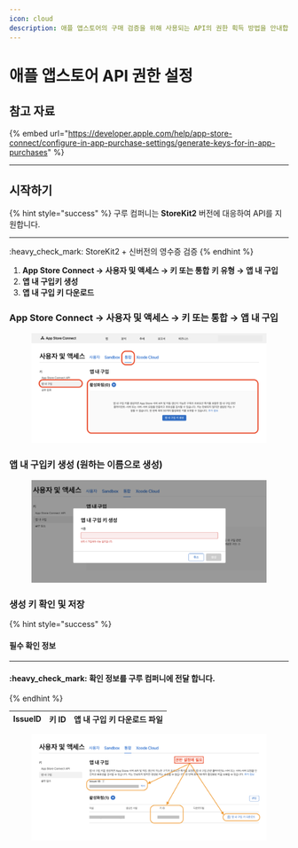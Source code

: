 ```yaml
---
icon: cloud
description: 애플 앱스토어의 구매 검증을 위해 사용되는 API의 권한 획득 방법을 안내합니다.
---
```


# 애플 앱스토어 API 권한 설정

## 참고 자료

{% embed url="https://developer.apple.com/help/app-store-connect/configure-in-app-purchase-settings/generate-keys-for-in-app-purchases" %}

***

## 시작하기

{% hint style="success" %}
구루 컴퍼니는 **StoreKit2** 버전에 대응하여 API를 지원합니다.

***

:heavy\_check\_mark: StoreKit2 + 신버전의 영수증 검증
{% endhint %}

1. **App Store Connect → 사용자 및 액세스 → 키 또는 통합** **키 유형 → 앱 내 구입**
2. **앱 내 구입키 생성**
3. **앱 내 구입 키 다운로드**

### App Store Connect → 사용자 및 액세스 → 키 또는 통합 → 앱 내 구입

<figure><img src="../../../.gitbook/assets/apple_store_api_01.png" alt=""><figcaption></figcaption></figure>

### 앱 내 구입키 생성 (원하는 이름으로 생성)

<figure><img src="../../../.gitbook/assets/apple_store_api_02.png" alt=""><figcaption></figcaption></figure>

### 생성 키 확인 및 저장

{% hint style="success" %}
#### 필수 확인 정보

***

#### :heavy\_check\_mark: **확인 정보를 구루 컴퍼니에 전달 합니다.**
{% endhint %}

| **IssueID** | **키 ID** | **앱 내 구입 키 다운로드 파일** |
| ----------- | -------- | -------------------- |

<figure><img src="../../../.gitbook/assets/apple_store_api_03.png" alt=""><figcaption></figcaption></figure>

